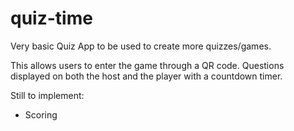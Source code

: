 # quiz-time

Very basic Quiz App to be used to create more quizzes/games. 

This allows users to enter the game through a QR code. Questions displayed on both the host and the player with a countdown timer.

Still to implement:
- Scoring
